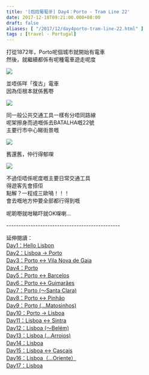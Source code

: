 ```yaml
---
title: '[抱抱葡萄牙] Day4：Porto - Tram Line 22'
date: 2017-12-18T09:21:00.000+08:00
draft: false
aliases: [ "/2017/12/day4porto-tram-line-22.html" ]
tags : [travel - Portugal]
---
```


打從1872年，Porto呢個城市就開始有電車  
然後，就繼續都係有呢種電車遊走呢度  

[![](https://c1.staticflickr.com/5/4568/38232608554_85362874b1_z.jpg)](https://c1.staticflickr.com/5/4568/38232608554_85362874b1_z.jpg)

並唔係咩「復古」電車  
因為佢根本就係舊嘢  

[![](https://c1.staticflickr.com/5/4594/25077029968_790e2f32a0_z.jpg)](https://c1.staticflickr.com/5/4594/25077029968_790e2f32a0_z.jpg)

同一般公共交通工具一樣有分唔同路線  
呢架擦身而過嘅係去BATALHA嘅22號  
主要行市中心睇街景嘅  

[![](https://c1.staticflickr.com/5/4547/38948632921_3aa0b3b5a2_z.jpg)](https://c1.staticflickr.com/5/4547/38948632921_3aa0b3b5a2_z.jpg)

舊還舊，仲行得郁㗎  

[![](https://c1.staticflickr.com/5/4577/38912294612_4b2754f95a_z.jpg)](https://c1.staticflickr.com/5/4577/38912294612_4b2754f95a_z.jpg)

不過佢唔係呢度嘅主要日常交通工具  
得遊客先會搭佢  
點解？一程成三歐喎！！！  
會去嘅地方仲要全部都行得到嘅  
  
呢啲嘢就咁睇吓就OK㗎喇...  
  
  
\-----------------------------------------------  
  
  
延伸閱讀：  
[Day1：Hello Lisbon](https://www.hidie.net/2017/07/day1hello-lisbon.html)  
[Day2：Lisboa → Porto](https://www.hidie.net/2017/07/day2lisboa-porto.html)  
[Day3：Porto ↔ Vila Nova de Gaia](https://www.hidie.net/2017/07/day3porto-vila-nova-de-gaia.html)  
[Day4：Porto](http://www.hidie.net/2017/07/day4porto.html)  
[Day5：Porto ↔ Barcelos](http://www.hidie.net/2017/07/day5porto-barcelos.html)  
[Day6：Porto ↔ Guimarães](http://www.hidie.net/2017/07/day6porto-guimaraes.html)  
[Day7：Porto (～Santa Clara)](http://www.hidie.net/2017/08/day7porto-santa-clara.html)  
[Day8：Porto ↔ Pinhão](http://www.hidie.net/2017/08/day8porto-pinhao.html)  
[Day9：Porto (...Matosinhos)](http://www.hidie.net/2017/08/day9porto-matosinhos.html)  
[Day10：Porto → Lisboa](http://www.hidie.net/2017/08/day10porto-lisboa.html)  
[Day11：Lisboa ↔ Sintra](http://www.hidie.net/2017/08/day11lisboa-sintra.html)  
[Day12：Lisboa (～Belém)](http://www.hidie.net/2017/08/day12lisboa-belem.html)  
[Day13：Lisboa (...Arroios)](http://www.hidie.net/2017/08/day13lisboa-arroios.html)  
[Day14：Lisboa](http://www.hidie.net/2017/08/day14lisboa.html)  
[Day15：Lisboa ↔ Cascais](http://www.hidie.net/2017/08/day15lisboa-cascais.html)  
[Day16：Lisboa（...Oriente）](http://www.hidie.net/2017/08/day16lisboaoriente.html)  
[Day17：Lisboa](http://www.hidie.net/2017/08/day17lisboa.html)